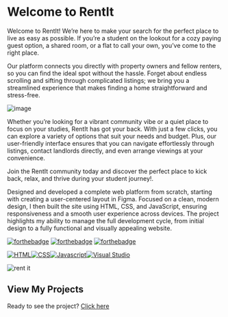 
# Welcome to RentIt

Welcome to RentIt! We’re here to make your search for the perfect place to live as easy as possible. If you’re a student on the lookout for a cozy paying guest option, a shared room, or a flat to call your own, you’ve come to the right place.

Our platform connects you directly with property owners and fellow renters, so you can find the ideal spot without the hassle. Forget about endless scrolling and sifting through complicated listings; we bring you a streamlined experience that makes finding a home straightforward and stress-free.

![image](https://github.com/user-attachments/assets/a9b7ee04-2ded-4f02-aaa2-e78a73bd05fb)

Whether you’re looking for a vibrant community vibe or a quiet place to focus on your studies, RentIt has got your back. With just a few clicks, you can explore a variety of options that suit your needs and budget. Plus, our user-friendly interface ensures that you can navigate effortlessly through listings, contact landlords directly, and even arrange viewings at your convenience.

Join the RentIt community today and discover the perfect place to kick back, relax, and thrive during your student journey!.

Designed and developed a complete web platform from scratch, starting with creating a user-centered layout in Figma. Focused on a clean, modern design, I then built the site using HTML, CSS, and JavaScript, ensuring responsiveness and a smooth user experience across devices. The project highlights my ability to manage the full development cycle, from initial design to a fully functional and visually appealing website.


[![forthebadge](https://forthebadge.com/images/badges/built-with-love.svg)](https://forthebadge.com)
[![forthebadge](https://forthebadge.com/images/badges/made-with-javascript.svg)](https://forthebadge.com) 
[![forthebadge](https://forthebadge.com/images/badges/open-source.svg)](https://forthebadge.com)

<p style="display: flex;">
    <a href="https://html.com/">
        <img src="https://img.shields.io/badge/html5-%23E34F26.svg?style=for-the-badge&logo=html5&logoColor=white" alt="HTML" />
    </a>
    <a href="https:https://www.css3.info/">
        <img src="https://img.shields.io/badge/css3-%231572B6.svg?style=for-the-badge&logo=css3&logoColor=white" alt="CSS" />
    </a>
     <a href="https:https://javascript.info/">
        <img src="https://img.shields.io/badge/javascript-%23323330.svg?style=for-the-badge&logo=javascript&logoColor=%23F7DF1E" alt="Javascript" />
    </a>
    <a href="https://visualstudio.microsoft.com/">
        <img src="https://img.shields.io/badge/Visual%20Studio-2019-5C2D91" alt="Visual Studio" />
    </a>
</p>

![rent it](https://github.com/user-attachments/assets/2d429a37-40c9-4e5f-b618-c8a6140247cf)


## View My Projects

Ready to see the project? [Click here](https://anupr0y.github.io/RentIt/Index.html) 





